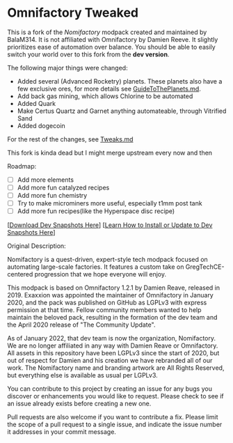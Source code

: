 # Omnifactory Tweaked
This is a fork of the *Nomifactory* modpack created and maintained by BalaM314. It is not affiliated with Omnifactory by Damien Reeve. It slightly prioritizes ease of automation over balance. You should be able to easily switch your world over to this fork from the **dev version**.

The following major things were changed:
* Added several (Advanced Rocketry) planets. These planets also have a few exclusive ores, for more details see [GuideToThePlanets.md](guides/GuideToThePlanets.md).
* Add back gas mining, which allows Chlorine to be automated
* Added Quark
* Make Certus Quartz and Garnet anything automateable, through Vitrified Sand
* Added dogecoin

For the rest of the changes, see [Tweaks.md](guides/Tweaks.md)

This fork is kinda dead but I might merge upstream every now and then

Roadmap:
* [ ] Add more elements
* [ ] Add more fun catalyzed recipes
* [ ] Add more fun chemistry
* [ ] Try to make microminers more useful, especially t1mm post tank
* [ ] Add more fun recipes(like the Hyperspace disc recipe)

\[[Download Dev Snapshots Here](https://nightly.link/Nomifactory/Nomifactory/workflows/nightly/dev)] \[[Learn How to Install or Update to Dev Snapshots Here](https://github.com/Nomifactory/Guides/blob/latest/guides/PlayingOnDev.md)]

Original Description:

Nomifactory is a quest-driven, expert-style tech modpack focused on automating large-scale factories. It features a custom take on GregTechCE-centered progression that we hope everyone will enjoy.

This modpack is based on Omnifactory 1.2.1 by Damien Reave, released in 2019. Exaxxion was appointed the maintainer of Omnifactory in January 2020, and the pack was published on GitHub as LGPLv3 with express permission at that time. Fellow community members wanted to help maintain the beloved pack, resulting in the formation of the dev team and the April 2020 release of "The Community Update".

As of January 2022, that dev team is now the organization, Nomifactory. We are no longer affiliated in any way with Damien Reave or Omnifactory. All assets in this repository have been LGPLv3 since the start of 2020, but out of respect for Damien and his creation we have rebranded all of our work. The Nomifactory name and branding artwork are All Rights Reserved, but everything else is available as usual per LGPLv3.

You can contribute to this project by creating an issue for any bugs you discover or enhancements you would like to request. Please check to see if an issue already exists before creating a new one.

Pull requests are also welcome if you want to contribute a fix. Please limit the scope of a pull request to a single issue, and indicate the issue number it addresses in your commit message.

